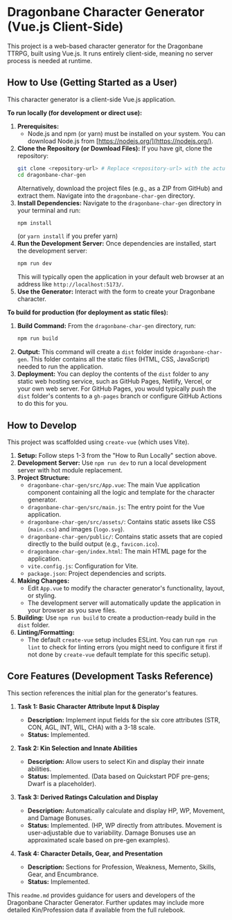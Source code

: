 # Dragonbane Character Generator (Vue.js Client-Side)

This project is a web-based character generator for the Dragonbane TTRPG, built using Vue.js. It runs entirely client-side, meaning no server process is needed at runtime.

## How to Use (Getting Started as a User)

This character generator is a client-side Vue.js application.

**To run locally (for development or direct use):**

1.  **Prerequisites:**
    *   Node.js and npm (or yarn) must be installed on your system. You can download Node.js from [https://nodejs.org/](https://nodejs.org/).
2.  **Clone the Repository (or Download Files):**
    If you have git, clone the repository:
    ```bash
    git clone <repository-url> # Replace <repository-url> with the actual URL
    cd dragonbane-char-gen
    ```
    Alternatively, download the project files (e.g., as a ZIP from GitHub) and extract them. Navigate into the `dragonbane-char-gen` directory.
3.  **Install Dependencies:**
    Navigate to the `dragonbane-char-gen` directory in your terminal and run:
    ```bash
    npm install
    ```
    (or `yarn install` if you prefer yarn)
4.  **Run the Development Server:**
    Once dependencies are installed, start the development server:
    ```bash
    npm run dev
    ```
    This will typically open the application in your default web browser at an address like `http://localhost:5173/`.
5.  **Use the Generator:**
    Interact with the form to create your Dragonbane character.

**To build for production (for deployment as static files):**

1.  **Build Command:**
    From the `dragonbane-char-gen` directory, run:
    ```bash
    npm run build
    ```
2.  **Output:**
    This command will create a `dist` folder inside `dragonbane-char-gen`. This folder contains all the static files (HTML, CSS, JavaScript) needed to run the application.
3.  **Deployment:**
    You can deploy the contents of the `dist` folder to any static web hosting service, such as GitHub Pages, Netlify, Vercel, or your own web server. For GitHub Pages, you would typically push the `dist` folder's contents to a `gh-pages` branch or configure GitHub Actions to do this for you.

## How to Develop

This project was scaffolded using `create-vue` (which uses Vite).

1.  **Setup:** Follow steps 1-3 from the "How to Run Locally" section above.
2.  **Development Server:** Use `npm run dev` to run a local development server with hot module replacement.
3.  **Project Structure:**
    *   `dragonbane-char-gen/src/App.vue`: The main Vue application component containing all the logic and template for the character generator.
    *   `dragonbane-char-gen/src/main.js`: The entry point for the Vue application.
    *   `dragonbane-char-gen/src/assets/`: Contains static assets like CSS (`main.css`) and images (`logo.svg`).
    *   `dragonbane-char-gen/public/`: Contains static assets that are copied directly to the build output (e.g., `favicon.ico`).
    *   `dragonbane-char-gen/index.html`: The main HTML page for the application.
    *   `vite.config.js`: Configuration for Vite.
    *   `package.json`: Project dependencies and scripts.
4.  **Making Changes:**
    *   Edit `App.vue` to modify the character generator's functionality, layout, or styling.
    *   The development server will automatically update the application in your browser as you save files.
5.  **Building:** Use `npm run build` to create a production-ready build in the `dist` folder.
6.  **Linting/Formatting:**
    *   The default `create-vue` setup includes ESLint. You can run `npm run lint` to check for linting errors (you might need to configure it first if not done by `create-vue` default template for this specific setup).

## Core Features (Development Tasks Reference)

This section references the initial plan for the generator's features.

1.  **Task 1: Basic Character Attribute Input & Display**
    *   **Description:** Implement input fields for the six core attributes (STR, CON, AGL, INT, WIL, CHA) with a 3-18 scale.
    *   **Status:** Implemented.

2.  **Task 2: Kin Selection and Innate Abilities**
    *   **Description:** Allow users to select Kin and display their innate abilities.
    *   **Status:** Implemented. (Data based on Quickstart PDF pre-gens; Dwarf is a placeholder).

3.  **Task 3: Derived Ratings Calculation and Display**
    *   **Description:** Automatically calculate and display HP, WP, Movement, and Damage Bonuses.
    *   **Status:** Implemented. (HP, WP directly from attributes. Movement is user-adjustable due to variability. Damage Bonuses use an approximated scale based on pre-gen examples).

4.  **Task 4: Character Details, Gear, and Presentation**
    *   **Description:** Sections for Profession, Weakness, Memento, Skills, Gear, and Encumbrance.
    *   **Status:** Implemented.

This `readme.md` provides guidance for users and developers of the Dragonbane Character Generator.
Further updates may include more detailed Kin/Profession data if available from the full rulebook.
